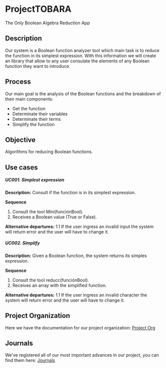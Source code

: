 # ProjectTOBARA

The Only Boolean Algebra Reduction App

## Description

Our system is a Boolean function analyzer tool which main task is to reduce the function in its simplest expression. 
With this information we will create an library that allow to any user consulate the elements of any Boolean function they want to introduce. 


## Process

Our main goal is the analysis of the Boolean functions and the breakdown of their main components: 
-	Get the function 
-	Determinate their variables
-	Determinate their terms
-	Simplify the function

## Objective

Algorithms for reducing Boolean functions. 

## Use cases

##### UC001. Simplest expression

**Description:** Consult if the function is in its simplest expression.

**Sequence**

1. Consult the tool Mini(funciónBool).
2. Receives a Boolean value (True or False).

**Alternative departures:** 1.1 If the user ingress an invalid input the system will return error and the user will have to change it.


##### UC002. Simplify

**Description:** Given a Boolean function, the system returns its simples expression. 

**Sequence**

1. Consult the tool reducc(funciónBool).
2. Receives an array with the simplified function.

**Alternative departures:** 1.1 If the user ingress an invalid character the system will return error and the user will have to change it.

## Project Organization

Here we have the documentation for our project organization: [Project Org](https://github.com/MiguelRAvila/projectTOBARA/blob/master/info/TOBARA_DOCUMENTATION.pdf)

## Journals

We've registered all of our most important advances in our project, you can find them here: [Journals](https://github.com/MiguelRAvila/projectTOBARA/blob/master/info/Journey)
